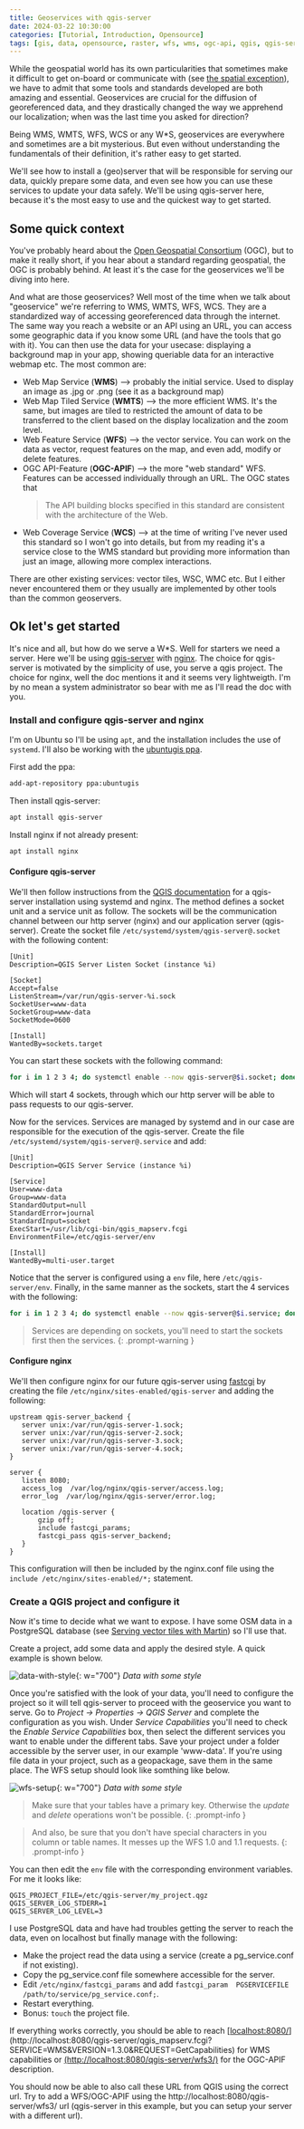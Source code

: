 ```yaml
---
title: Geoservices with qgis-server
date: 2024-03-22 10:30:00
categories: [Tutorial, Introduction, Opensource]
tags: [gis, data, opensource, raster, wfs, wms, ogc-api, qgis, qgis-server]
---
```


While the geospatial world has its own particularities that sometimes make it difficult to get on-board or communicate with (see [the spatial exception](https://www.geothings.ch/posts/on-gis/#the-spatial-exception)), we have to admit that some tools and standards developed are both amazing and essential. Geoservices are crucial for the diffusion of georeferenced data, and they drastically changed the way we apprehend our localization; when was the last time you asked for direction?

Being WMS, WMTS, WFS, WCS or any W*S, geoservices are everywhere and sometimes are a bit mysterious. But even without understanding the fundamentals of their definition, it's rather easy to get started. 

We'll see how to install a (geo)server that will be responsible for serving our data, quickly prepare some data, and even see how you can use these services to update your data safely. We'll be using qgis-server here, because it's the most easy to use and the quickest way to get started.

## Some quick context

You've probably heard about the [Open Geospatial Consortium](https://www.ogc.org/) (OGC), but to make it really short, if you hear about a standard regarding geospatial, the OGC is probably behind. At least it's the case for the geoservices we'll be diving into here. 

And what are those geoservices? Well most of the time when we talk about "geoservice" we're referring to WMS, WMTS, WFS, WCS. They are a standardized way of accessing georeferenced data through the internet. The same way you reach a website or an API using an URL, you can access some geographic data if you know some URL (and have the tools that go with it). You can then use the data for your usecase: displaying a background map in your app, showing queriable data for an interactive webmap etc. The most common are:

* Web Map Service (**WMS**) --> probably the initial service. Used to display an image as .jpg or .png (see it as a background map)
* Web Map Tiled Service (**WMTS**) --> the more efficient WMS. It's the same, but images are tiled to restricted the amount of data to be transferred to the client based on the display localization and the zoom level.
* Web Feature Service (**WFS**) --> the vector service. You can work on the data as vector, request features on the map, and even add, modify or delete features.
* OGC API-Feature (**OGC-APIF**) --> the more "web standard" WFS. Features can be accessed individually through an URL. The OGC states that
    > The API building blocks specified in this standard are consistent with the architecture of the Web.
* Web Coverage Service (**WCS**) --> at the time of writing I've never used this standard so I won't go into details, but from my reading it's a service close to the WMS standard but providing more information than just an image, allowing more complex interactions.

There are other existing services: vector tiles, WSC, WMC etc. But I either never encountered them or they usually are implemented by other tools than the common geoservers. 

## Ok let's get started

It's nice and all, but how do we serve a W*S. Well for starters we need a server. Here we'll be using [qgis-server](https://docs.qgis.org/3.34/en/docs/server_manual/index.html) with [nginx](https://nginx.org/en/). The choice for qgis-server is motivated by the simplicity of use, you serve a qgis project. The choice for nginx, well the doc mentions it and it seems very lightweigth. I'm by no mean a system administrator so bear with me as I'll read the doc with you.

### Install and configure qgis-server and nginx

I'm on Ubuntu so I'll be using `apt`, and the installation includes the use of `systemd`. I'll also be working with the [ubuntugis ppa](http://ppa.launchpadcontent.net/ubuntugis/ppa/ubuntu/).

First add the ppa:

```sh
add-apt-repository ppa:ubuntugis
```

Then install qgis-server:

```sh
apt install qgis-server
```

Install nginx if not already present:

```sh
apt install nginx
```

#### Configure qgis-server

We'll then follow instructions from the [QGIS documentation](https://docs.qgis.org/3.34/en/docs/server_manual/getting_started.html#systemd) for a qgis-server installation using systemd and nginx. The method defines a socket unit and a service unit as follow. The sockets will be the communication channel between our http server (nginx) and our application server (qgis-server). Create the socket file `/etc/systemd/system/qgis-server@.socket` with the following content:

```
[Unit]
Description=QGIS Server Listen Socket (instance %i)

[Socket]
Accept=false
ListenStream=/var/run/qgis-server-%i.sock
SocketUser=www-data
SocketGroup=www-data
SocketMode=0600

[Install]
WantedBy=sockets.target
```

You can start these sockets with the following command:

```sh
for i in 1 2 3 4; do systemctl enable --now qgis-server@$i.socket; done
```

Which will start 4 sockets, through which our http server will be able to pass requests to our qgis-server.

Now for the services. Services are managed by systemd and in our case are responsible for the execution of the qgis-server. Create the file `/etc/systemd/system/qgis-server@.service` and add:

```
[Unit]
Description=QGIS Server Service (instance %i)

[Service]
User=www-data
Group=www-data
StandardOutput=null
StandardError=journal
StandardInput=socket
ExecStart=/usr/lib/cgi-bin/qgis_mapserv.fcgi
EnvironmentFile=/etc/qgis-server/env

[Install]
WantedBy=multi-user.target
```

Notice that the server is configured using a `env` file, here `/etc/qgis-server/env`. Finally, in the same manner as the sockets, start the 4 services with the following:

```sh
for i in 1 2 3 4; do systemctl enable --now qgis-server@$i.service; done
```

> Services are depending on sockets, you'll need to start the sockets first then the services. 
{: .prompt-warning }

#### Configure nginx

We'll then configure nginx for our future qgis-server using [fastcgi](https://en.wikipedia.org/wiki/FastCGI) by creating the file `/etc/nginx/sites-enabled/qgis-server` and adding the following:

```nginx
upstream qgis-server_backend {
   server unix:/var/run/qgis-server-1.sock;
   server unix:/var/run/qgis-server-2.sock;
   server unix:/var/run/qgis-server-3.sock;
   server unix:/var/run/qgis-server-4.sock;
}

server {
   listen 8080;
   access_log  /var/log/nginx/qgis-server/access.log;
   error_log  /var/log/nginx/qgis-server/error.log;

   location /qgis-server {
       gzip off;
       include fastcgi_params;
       fastcgi_pass qgis-server_backend;
   }
}
```

This configuration will then be included by the nginx.conf file using the `include /etc/nginx/sites-enabled/*;` statement.

### Create a QGIS project and configure it

Now it's time to decide what we want to expose. I have some OSM data in a PostgreSQL database (see [Serving vector tiles with Martin](https://www.geothings.ch/posts/vector-tiles-with-martin/#downloading-some-data)) so I'll use that.

Create a project, add some data and apply the desired style. A quick example is shown below.

![data-with-style](/assets/img/posts/2024-03-22-geoservices-with-qgis-server/qgis-data-prepared.png){: w="700"}
_Data with some style_

Once you're satisfied with the look of your data, you'll need to configure the project so it will tell qgis-server to proceed with the geoservice you want to serve. Go to *Project -> Properties -> QGIS Server* and complete the configuration as you wish. Under *Service Capabilities* you'll need to check the *Enable Service Capabilities* box, then select the different services you want to enable under the different tabs. Save your project under a folder accessible by the server user, in our example 'www-data'. If you're using file data in your project, such as a geopackage, save them in the same place. The WFS setup should look like somthing like below.

![wfs-setup](/assets/img/posts/2024-03-22-geoservices-with-qgis-server/setup-wfs.png){: w="700"}
_Data with some style_

> Make sure that your tables have a primary key. Otherwise the *update* and *delete* operations won't be possible. 
{: .prompt-info }

> And also, be sure that you don't have special characters in you column or table names. It messes up the WFS 1.0 and 1.1 requests.
{: .prompt-info }

You can then edit the `env` file with the corresponding environment variables. For me it looks like:

```env
QGIS_PROJECT_FILE=/etc/qgis-server/my_project.qgz
QGIS_SERVER_LOG_STDERR=1
QGIS_SERVER_LOG_LEVEL=3
```

I use PostgreSQL data and have had troubles getting the server to reach the data, even on localhost but finally manage with the following:

* Make the project read the data using a service (create a pg_service.conf if not existing).
* Copy the pg_service.conf file somewhere accessible for the server.
* Edit `/etc/nginx/fastcgi_params` and add `fastcgi_param  PGSERVICEFILE /path/to/service/pg_service.conf;`.
* Restart everything.
* Bonus: `touch` the project file.

If everything works correctly, you should be able to reach [[localhost:8080/](http://localhost:8080/qgis-server/qgis_mapserv.fcgi?SERVICE=WMS&VERSION=1.3.0&REQUEST=GetCapabilities)](http://localhost:8080/qgis-server/qgis_mapserv.fcgi?SERVICE=WMS&VERSION=1.3.0&REQUEST=GetCapabilities) for WMS capabilities or [(http://localhost:8080/qgis-server/wfs3/)](http://localhost:8080/qgis-server/wfs3/) for the OGC-APIF description.

You should now be able to also call these URL from QGIS using the correct url. Try to add a WFS/OGC-APIF using the http://localhost:8080/qgis-server/wfs3/ url (qgis-server in this example, but you can setup your server with a different url).
